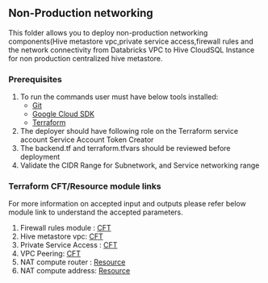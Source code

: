 ## Non-Production networking ##

This folder allows you to deploy non-production networking components(Hive metastore vpc,private service access,firewall rules and the network connectivity from Databricks VPC to Hive CloudSQL Instance for non production centralized hive metastore.

### Prerequisites ###
1. To run the commands user must have below tools installed:
    - [Git](https://git-scm.com/downloads)
    - [Google Cloud SDK](https://cloud.google.com/sdk/docs/install)
    - [Terraform](https://www.terraform.io/downloads.html)
2. The deployer should have following role on the Terraform service account
   Service Account Token Creator
3. The backend.tf and terraform.tfvars should be reviewed before deployment
4. Validate the CIDR Range for Subnetwork, and Service networking range

### Terraform CFT/Resource module links ###
For more information on accepted input and outputs please refer below module link to understand the accepted parameters.

1. Firewall rules module : [CFT](https://github.com/terraform-google-modules/terraform-google-network/tree/master/modules/fabric-net-firewall)
2. Hive metastore vpc: [CFT](https://github.com/terraform-google-modules/terraform-google-network)
3. Private Service Access : [CFT](https://github.com/terraform-google-modules/terraform-google-sql-db/tree/master/modules/mysql)
4. VPC Peering: [CFT](https://github.com/terraform-google-modules/terraform-google-network/tree/master/modules/network-peering)
5. NAT compute router : [Resource](https://registry.terraform.io/providers/hashicorp/google/latest/docs/resources/compute_router)
6. NAT compute address: [Resource](https://registry.terraform.io/providers/hashicorp/google/latest/docs/resources/compute_address)

